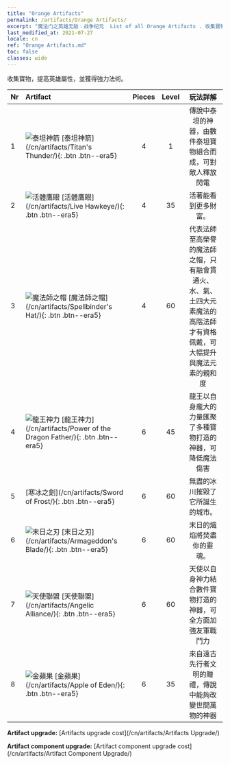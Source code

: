 ```yaml
---
title: "Orange Artifacts"
permalink: /artifacts/Orange Artifacts/
excerpt: "魔法门之英雄无敌：战争纪元  List of all Orange Artifacts . 收集寶物，提高英雄屬性，並獲得強力法術。"
last_modified_at: 2021-07-27
locale: cn
ref: "Orange Artifacts.md"
toc: false
classes: wide
---
```


  收集寶物，提高英雄屬性，並獲得強力法術。

  |  Nr  |    Artifact    | Pieces |  Level | 玩法詳解   |
  |:-----|:---------------|:------:|:------:|:--------------:|
  | 1   | ![泰坦神箭](/images/t/icon_artifact_42.png) [泰坦神箭](/cn/artifacts/Titan's Thunder/){: .btn .btn--era5} | 4 | 1 | 傳說中泰坦的神器，由數件泰坦寶物組合而成，可對敵人釋放閃電 |
  | 2   | ![活體鷹眼](/images/t/icon_artifact_33.png) [活體鷹眼](/cn/artifacts/Live Hawkeye/){: .btn .btn--era5} | 4 | 35 | 活著能看到更多財富。 |
  | 3   | ![魔法師之帽](/images/t/icon_artifact_46.png) [魔法師之帽](/cn/artifacts/Spellbinder's Hat/){: .btn .btn--era5} | 4 | 60 | 代表法師至高榮譽的魔法師之帽，只有融會貫通火、水、氣、土四大元素魔法的高階法師才有資格佩戴，可大幅提升與魔法元素的親和度 |
  | 4   | ![龍王神力](/images/t/icon_artifact_40.png) [龍王神力](/cn/artifacts/Power of the Dragon Father/){: .btn .btn--era5} | 6 | 45 | 龍王以自身龐大的力量匯聚了多種寶物打造的神器，可降低魔法傷害 |
  | 5   | [寒冰之劍](/cn/artifacts/Sword of Frost/){: .btn .btn--era5} | 6 | 60 | 無盡的冰川摧毀了它所誕生的城市。 |
  | 6   | ![末日之刃](/images/t/icon_artifact_44.png) [末日之刃](/cn/artifacts/Armageddon's Blade/){: .btn .btn--era5} | 6 | 60 | 末日的熾焰將焚盡你的靈魂。 |
  | 7   | ![天使聯盟](/images/t/icon_artifact_41.png) [天使聯盟](/cn/artifacts/Angelic Alliance/){: .btn .btn--era5} | 6 | 60 | 天使以自身神力結合數件寶物打造的神器，可全方面加強友軍戰鬥力 |
  | 8   | ![金蘋果](/images/t/icon_artifact_49.png) [金蘋果](/cn/artifacts/Apple of Eden/){: .btn .btn--era5} | 6 | 35 | 來自遠古先行者文明的贈禮，傳說中能夠改變世間萬物的神器 |


  **Artifact upgrade:** [Artifacts upgrade cost](/cn/artifacts/Artifacts Upgrade/)

 **Artifact component upgrade:** [Artifact component upgrade cost](/cn/artifacts/Artifact Component Upgrade/)

